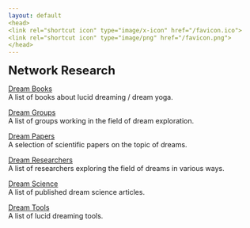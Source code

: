 ```yaml
---
layout: default
<head>
<link rel="shortcut icon" type="image/x-icon" href="/favicon.ico">
<link rel="shortcut icon" type="image/png" href="/favicon.png">
</head>
---
```

<b><font size="5">Network Research</font></b>

<a href="https://www.goodreads.com/review/list/95737422-link-daniel?ref=nav_mybooks&shelf=dreams">Dream Books</a>
<br>
A list of books about lucid dreaming / dream yoga.

<a href="https://research.network.foundation/dreamgroups">Dream Groups</a>
<br>
A list of groups working in the field of dream exploration.

[Dream Papers](https://www.zotero.org/linkdaniel/collections/4SDA6EXF)
<br>
A selection of scientific papers on the topic of dreams.

<a href="https://research.network.foundation/dreamresearchers">Dream Researchers</a>
<br>
A list of researchers exploring the field of dreams in various ways.

<a href="https://research.network.foundation/dreamscience">Dream Science</a>
<br>
A list of published dream science articles.

<a href="https://research.network.foundation/dreamtools">Dream Tools</a>
<br>
A list of lucid dreaming tools.

